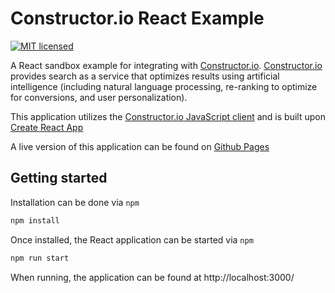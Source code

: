 # Constructor.io React Example

[![MIT licensed](https://img.shields.io/badge/license-MIT-blue.svg)](https://github.com/Constructor-io/constructorio-react-example/blob/master/LICENSE)

A React sandbox example for integrating with [Constructor.io](http://constructor.io/). [Constructor.io](http://constructor.io/) provides search as a service that optimizes results using artificial intelligence (including natural language processing, re-ranking to optimize for conversions, and user personalization).

This application utilizes the [Constructor.io JavaScript client](https://github.com/Constructor-io/constructorio-client-javascript) and is built upon [Create React App](https://create-react-app.dev/)

A live version of this application can be found on [Github Pages](https://constructor-io.github.io/constructorio-react-example/)

## Getting started

Installation can be done via `npm`

```bash
npm install
```

Once installed, the React application can be started via `npm`
```bash
npm run start
```

When running, the application can be found at http://localhost:3000/
